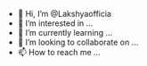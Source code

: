 - 👋 Hi, I’m @Lakshyaofficia
- 👀 I’m interested in ...
- 🌱 I’m currently learning ...
- 💞️ I’m looking to collaborate on ...
- 📫 How to reach me ...

<!---
Lakshyaofficia/Lakshyaofficia is a ✨ special ✨ repository because its `README.md` (this file) appears on your GitHub profile.
You can click the Preview link to take a look at your changes.
--->
